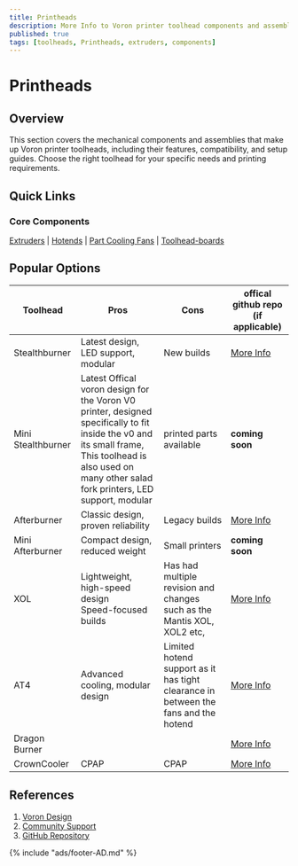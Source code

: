 ```yaml
---
title: Printheads
description: More Info to Voron printer toolhead components and assemblies
published: true
tags: [toolheads, Printheads, extruders, components]
---
```


# Printheads

## Overview
This section covers the mechanical components and assemblies that make up Voron printer toolheads, including their features, compatibility, and setup guides. Choose the right toolhead for your specific needs and printing requirements.

## Quick Links

### Core Components
[Extruders](extruders/index.md) | [Hotends](hotends/index.md) | [Part Cooling Fans](../electronics/fans/index.md) | [Toolhead-boards](toolhead-boards/index.md)

## Popular Options

| Toolhead | Pros | Cons | offical github repo (if applicable) |
|----------|----------|----------|---------------|
| Stealthburner | Latest design, LED support, modular | New builds | [More Info](https://github.com/VoronDesign/Voron-Stealthburner) |
| Mini Stealthburner | Latest Offical voron design for the Voron V0 printer, designed specifically to fit inside the v0 and its small frame, <br> This toolhead is also used on many other salad fork printers, LED support, modular | printed parts available | **coming soon** |
| Afterburner | Classic design, proven reliability | Legacy builds | [More Info](https://github.com/VoronDesign/Voron-afterburner) |
| Mini Afterburner | Compact design, reduced weight | Small printers |  **coming soon**  |
| XOL | Lightweight, high-speed design <br> Speed-focused builds | Has had multiple revision and changes such as the Mantis XOL, XOL2 etc, |  [More Info](https://github.com/Armchair-Heavy-Industries/Xol-Toolhead/tree/main) |
| AT4 | Advanced cooling, modular design | Limited hotend support as it has tight clearance in between the fans and the hotend |  [More Info](https://github.com/Armchair-Heavy-Industries/A4T/tree/main) |
| Dragon Burner | | |  [More Info](https://github.com/chirpy2605/voron/tree/main/V0/Dragon_Burner) |
| CrownCooler | CPAP | CPAP |  [More Info](https://github.com/sneakytreesnake/CrownCooler/tree/main) |



## References
1. [Voron Design](https://vorondesign.com)
2. [Community Support](https://discord.gg/voron)
3. [GitHub Repository](https://github.com/VoronDesign)

{% include "ads/footer-AD.md" %}
